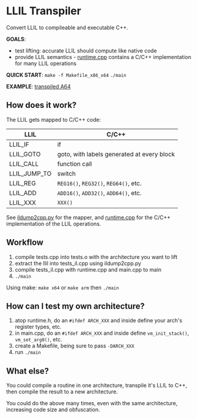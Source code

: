 # LLIL Transpiler

Convert LLIL to compileable and executable C++.

**GOALS**:

* test lifting: accurate LLIL should compute like native code
* provide LLIL semantics - [runtime.cpp](./runtime.cpp) contains a C/C++ implementation for many LLIL operations

**QUICK START**: `make -f Makefile_x86_x64` `./main`

**EXAMPLE**: [transpiled A64](./assets/tests_il_A64.cpp)

## How does it work?

The LLIL gets mapped to C/C++ code:

| LLIL         | C/C++                                      |
| ------------ | ------------------------------------------ |
| LLIL_IF      | if                                         |
| LLIL_GOTO    | goto, with labels generated at every block |
| LLIL_CALL    | function call                              |
| LLIL_JUMP_TO | switch                                     |
| LLIL_REG     | `REG16()`, `REG32()`, `REG64()`, etc.      |
| LLIL_ADD     | `ADD16()`, `ADD32()`, `ADD64()`, etc.      |
| LLIL_XXX     | `XXX()`                                    |

See [ildump2cpp.py](./ildump2cpp.py) for the mapper, and [runtime.cpp](./runtime.cpp) for the C/C++ implementation of the LLIL operations.

## Workflow

1. compile tests.cpp into tests.o with the architecture you want to lift
2. extract the llil into tests\_il.cpp using ildump2cpp.py
3. compile tests\_il.cpp with runtime.cpp and main.cpp to main
4. `./main`

Using make: `make x64` or `make arm` then `./main`

## How can I test my own architecture?

1. atop runtime.h, do an `#ifdef ARCH_XXX` and inside define your arch's register types, etc.
2. in main.cpp, do an `#ifdef ARCH_XXX` and inside define `vm_init_stack()`, `vm_set_arg0()`, etc.
3. create a Makefile, being sure to pass `-DARCH_XXX`
4. run `./main`

## What else?

You could compile a routine in one architecture, transpile it's LLIL to C++, then compile the result to a new architecture.

You could do the above many times, even with the same architecture, increasing code size and obfuscation.
